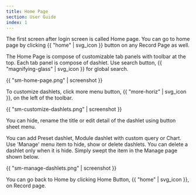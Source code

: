 ```yaml
---
title: Home Page
section: User Guide
index: 1
---
```


The first screen after login screen is called Home page. You can go to home page by clicking {{ "home" | svg_icon }} button on any Record Page as well.

The Home Page is compose of customizable tab panels with toolbar at the top. Each tab panel is compose of dashlet. Use search button, {{ "magnifying-glass" | svg_icon }} for global search.

{{ "sm-home-page.png" | screenshot }}

To customize dashlets, click more menu button, {{ "more-horiz" | svg_icon }}, on the left of the toolbar.

{{ "sm-customize-dashlets.png" | screenshot }}

You can hide, rename the title or edit detail of the dashlet using button sheet menu.

You can add Preset dashlet, Module dashlet with custom query or Chart. Use 'Manage' menu item to hide, show or delete dashlets. You can delete a dashlet only when it is hide. Simply swept the item in the Manage page shown below.

{{ "sm-manage-dashlets.png" | screenshot }}

You can go back to Home by clicking Home Button, {{ "home" | svg_icon }}, on Record page.